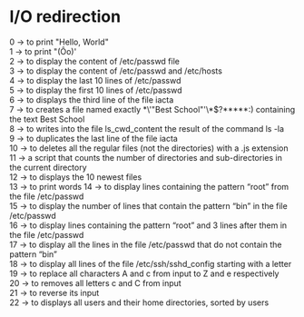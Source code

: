 # I/O redirection
0 -> to print "Hello, World"<br />
1 -> to print "(Ôo)'<br />
2 -> to display the content of /etc/passwd file<br />
3 -> to display the content of /etc/passwd and /etc/hosts<br/>
4 -> to display the last 10 lines of /etc/passwd<br />
5 -> to display the first 10 lines of /etc/passwd<br />
6 -> to displays the third line of the file iacta<br />
7 -> to creates a file named exactly \*\\'"Best School"\'\\*$\?\*\*\*\*\*:) containing the text Best School<br />
8 -> to writes into the file ls_cwd_content the result of the command ls -la<br />
9 -> to duplicates the last line of the file iacta<br />
10 -> to deletes all the regular files (not the directories) with a .js extension<br />
11 ->  a script that counts the number of directories and sub-directories in the current directory<br />
12 -> to displays the 10 newest files<br />
13 -> to print words
14 -> to display lines containing the pattern “root” from the file /etc/passwd<br />
15 -> to display the number of lines that contain the pattern “bin” in the file /etc/passwd<br />
16 -> to display lines containing the pattern “root” and 3 lines after them in the file /etc/passwd<br />
17 -> to display all the lines in the file /etc/passwd that do not contain the pattern “bin”<br />
18 -> to display all lines of the file /etc/ssh/sshd_config starting with a letter<br />
19 -> to replace all characters A and c from input to Z and e respectively<br />
20 -> to removes all letters c and C from input<br />
21 -> to reverse its input<br />
22 -> to displays all users and their home directories, sorted by users<br />
